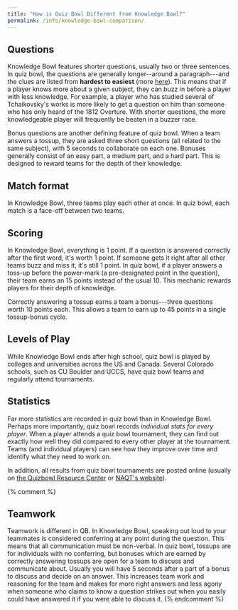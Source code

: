 ```yaml
---
title: "How is Quiz Bowl Different from Knowledge Bowl?"
permalink: /info/knowledge-bowl-comparison/
---
```


## Questions

Knowledge Bowl features shorter questions, usually two or three sentences. In
quiz bowl, the questions are generally longer--around a paragraph---and the
clues are listed from **hardest to easiest** (more [here](/info/pyramidal)).
This means that if a player knows more about a given subject, they can buzz in
before a player with less knowledge. For example, a player who has studied
several of Tchaikovsky's works is more likely to get a question on him than
someone who has only heard of the 1812 Overture. With shorter questions, the
more knowledgeable player will frequently be beaten in a buzzer race.

Bonus questions are another defining feature of quiz bowl. When a team answers a
tossup, they are asked three short questions (all related to the same subject),
with 5 seconds to collaborate on each one. Bonuses generally consist of an easy
part, a medium part, and a hard part. This is designed to reward teams for the
depth of their knowledge.

## Match format

In Knowledge Bowl, three teams play each other at once. In quiz bowl, each match
is a face-off between two teams.

## Scoring

In Knowledge Bowl, everything is 1 point. If a question is answered correctly
after the first word, it's worth 1 point. If someone gets it right after all
other teams buzz and miss it, it's still 1 point. In quiz bowl, if a player
answers a toss-up before the power-mark (a pre-designated point in the
question), their team earns an 15 points instead of the usual 10. This mechanic
rewards players for their depth of knowledge.

Correctly answering a tossup earns a team a bonus---three questions worth 10
points each. This allows a team to earn up to 45 points in a single tossup-bonus
cycle.

## Levels of Play

While Knowledge Bowl ends after high school, quiz bowl is played by colleges and
universities across the US and Canada. Several Colorado schools, such as CU
Boulder and UCCS, have quiz bowl teams and regularly attend tournaments.

## Statistics

Far more statistics are recorded in quiz bowl than in Knowledge Bowl. Perhaps
more importantly, quiz bowl records *individual stats for every player*. When a
player attends a quiz bowl tournament, they can find out exactly how well they
did compared to every other player at the tournament. Teams (and individual
players) can see how they improve over time and identify what they need to work
on.

In addition, all results from quiz bowl tournaments are posted online (usually
on [the Quizbowl Resource Center](http://www.hsquizbowl.org/db/tournaments/) or
[NAQT's website](https://www.naqt.com/stats/results.jsp)).

{% comment %}
## Teamwork

Teamwork is different in QB. In Knowledge Bowl, speaking out loud to your
teammates is considered conferring at any point during the question. This means
that all communication must be non-verbal. In quiz bowl, tossups are for
individuals with no conferring, but bonuses which are earned by correctly
answering tossups are open for a team to discuss and communicate about. Usually
you will have 5 seconds after a part of a bonus to discuss and decide on an
answer. This increases team work and reasoning for the team and makes for more
right answers and less agony when someone who claims to know a question strikes
out when you easily could have answered it if you were able to discuss it.
{% endcomment %}
